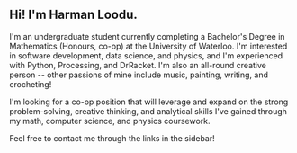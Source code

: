 ## Hi! I'm Harman Loodu.

I'm an undergraduate student currently completing a Bachelor's Degree in Mathematics (Honours, co-op) at the University of Waterloo. 
I'm interested in software development, data science, and physics, and I'm experienced with Python, Processing, and DrRacket. I'm also an all-round creative person -- other passions of mine include music, painting, writing, and crocheting! 

I'm looking for a co-op position that will leverage and expand on the strong problem-solving, creative thinking, and analytical skills I've gained through my math, computer science, and physics coursework. 

Feel free to contact me through the links in the sidebar!
